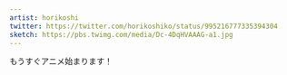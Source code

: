 ```yaml
---
artist: horikoshi
twitter: https://twitter.com/horikoshiko/status/995216777335394304
sketch: https://pbs.twimg.com/media/Dc-4DqHVAAAG-a1.jpg
---
```

もうすぐアニメ始まります！